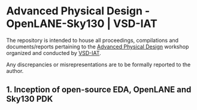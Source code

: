 # Advanced Physical Design - OpenLANE-Sky130 | VSD-IAT 

The repository is intended to house all proceedings, compilations and documents/reports pertaining to the [Advanced Physical Design](https://www.vlsisystemdesign.com/advanced-physical-design-using-openlane-sky130/) workshop organized and conducted by [VSD-IAT](https://www.vlsisystemdesign.com/).

Any discrepancies or misrepresentations are to be formally reported to the author.



## 1. Inception of open-source EDA, OpenLANE and Sky130 PDK
